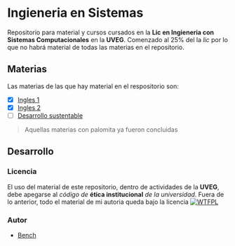 
# Ingieneria en Sistemas

Repositorio para material y cursos cursados en la __Lic en Ingieneria con Sistemas Computacionales__ en la __UVEG__. Comenzado al 25% del la _lic_ por lo que no habrá material de todas las materias en el repositorio.


## Materias

Las materias de las que hay material en el respositorio son:
 - [x] [Ingles 1](/Ingles1)
 - [x] [Ingles 2](/Ingles2)
 - [ ] [Desarrollo sustentable](/DesarrolloSustentable)

> Aquellas materias con palomita ya fueron concluidas
## Desarrollo

### Licencia

El uso del material de este repositorio, dentro de actividades de la __UVEG__, debe apegarse al _código de_ __ética institucional__ _de la universidad_. Fuera de lo anterior, todo el material de mi autoria queda bajo la licencia [![WTFPL][logoWTFPL]][licenciaWTFPL]


### Autor
- [Bench][sitioBench]






[//]: <> (///////////////////////////////////////////////////////////////)

[//]: <> (Enlaces de imagenes)
[memeRequerimientos]: https://cdn.memegenerator.es/imagenes/memes/full/28/13/28139681.jpg
[logoWTFPL]: http://www.wtfpl.net/wp-content/uploads/2012/12/wtfpl-badge-2.png

[//]: <> (Enlaces de siios)
[sitioBench]: http://www.google.com
[licenciaWTFPL]: http://www.wtfpl.net/
